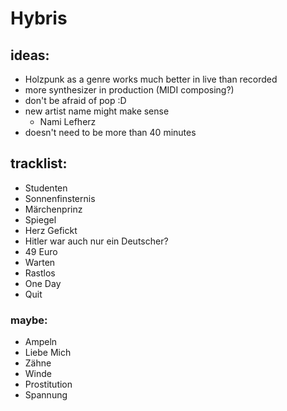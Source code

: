 # Hybris

## ideas:

- Holzpunk as a genre works much better in live than recorded
- more synthesizer in production (MIDI composing?)
- don't be afraid of pop :D
- new artist name might make sense
  - Nami Lefherz
- doesn't need to be more than 40 minutes

## tracklist:

- Studenten
- Sonnenfinsternis
- Märchenprinz
- Spiegel
- Herz Gefickt
- Hitler war auch nur ein Deutscher?
- 49 Euro
- Warten
- Rastlos
- One Day
- Quit

### maybe:

- Ampeln
- Liebe Mich
- Zähne
- Winde
- Prostitution
- Spannung
